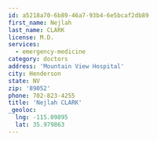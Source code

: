 ```yaml
---
id: a5218a70-6b89-46a7-93b4-6e5bcaf2db89
first_name: Nejlah
last_name: CLARK
license: M.D.
services:
  - emergency-medicine
category: doctors
address: 'Mountain View Hospital'
city: Henderson
state: NV
zip: '89052'
phone: 702-823-4255
title: 'Nejlah CLARK'
_geoloc:
  lng: -115.09895
  lat: 35.979863
---
```

